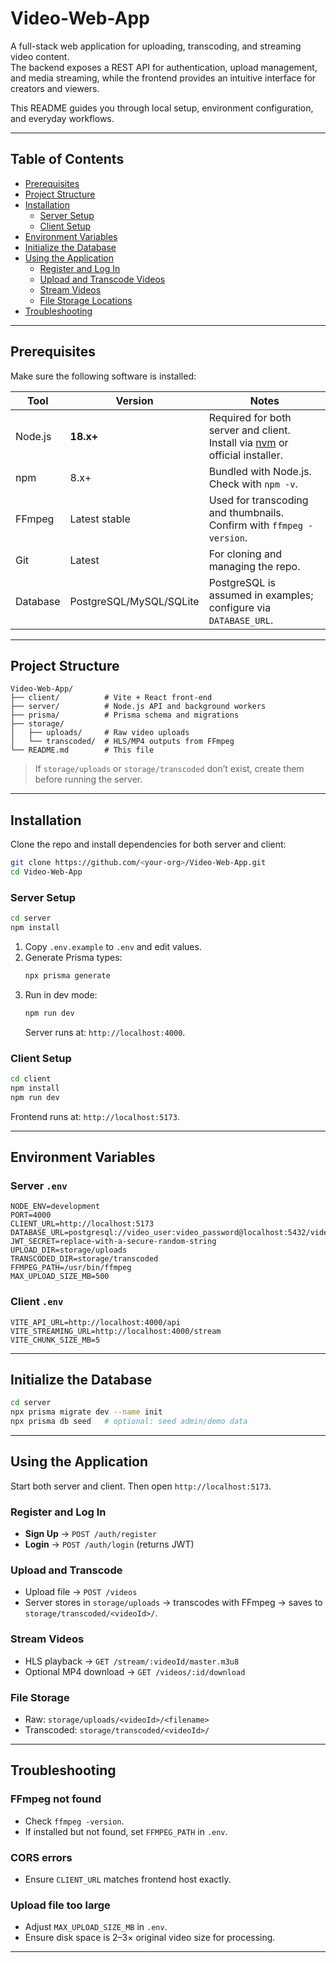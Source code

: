 # Video-Web-App

A full-stack web application for uploading, transcoding, and streaming video content.  
The backend exposes a REST API for authentication, upload management, and media streaming, while the frontend provides an intuitive interface for creators and viewers.  

This README guides you through local setup, environment configuration, and everyday workflows.

---

## Table of Contents
- [Prerequisites](#prerequisites)  
- [Project Structure](#project-structure)  
- [Installation](#installation)  
  - [Server Setup](#server-setup)  
  - [Client Setup](#client-setup)  
- [Environment Variables](#environment-variables)  
- [Initialize the Database](#initialize-the-database)  
- [Using the Application](#using-the-application)  
  - [Register and Log In](#register-and-log-in)  
  - [Upload and Transcode Videos](#upload-and-transcode-videos)  
  - [Stream Videos](#stream-videos)  
  - [File Storage Locations](#file-storage-locations)  
- [Troubleshooting](#troubleshooting)  

---

## Prerequisites

Make sure the following software is installed:

| Tool      | Version         | Notes                                                                 |
|-----------|-----------------|----------------------------------------------------------------------|
| Node.js   | **18.x+**       | Required for both server and client. Install via [nvm](https://github.com/nvm-sh/nvm) or official installer. |
| npm       | 8.x+            | Bundled with Node.js. Check with `npm -v`.                           |
| FFmpeg    | Latest stable   | Used for transcoding and thumbnails. Confirm with `ffmpeg -version`. |
| Git       | Latest          | For cloning and managing the repo.                                   |
| Database  | PostgreSQL/MySQL/SQLite | PostgreSQL is assumed in examples; configure via `DATABASE_URL`. |

---

## Project Structure

```
Video-Web-App/
├── client/          # Vite + React front-end
├── server/          # Node.js API and background workers
├── prisma/          # Prisma schema and migrations
├── storage/
│   ├── uploads/     # Raw video uploads
│   └── transcoded/  # HLS/MP4 outputs from FFmpeg
└── README.md        # This file
```

> If `storage/uploads` or `storage/transcoded` don’t exist, create them before running the server.

---

## Installation

Clone the repo and install dependencies for both server and client:

```bash
git clone https://github.com/<your-org>/Video-Web-App.git
cd Video-Web-App
```

### Server Setup
```bash
cd server
npm install
```

1. Copy `.env.example` to `.env` and edit values.  
2. Generate Prisma types:
   ```bash
   npx prisma generate
   ```
3. Run in dev mode:
   ```bash
   npm run dev
   ```
   Server runs at: `http://localhost:4000`.

### Client Setup
```bash
cd client
npm install
npm run dev
```

Frontend runs at: `http://localhost:5173`.

---

## Environment Variables

### Server `.env`
```env
NODE_ENV=development
PORT=4000
CLIENT_URL=http://localhost:5173
DATABASE_URL=postgresql://video_user:video_password@localhost:5432/video_app
JWT_SECRET=replace-with-a-secure-random-string
UPLOAD_DIR=storage/uploads
TRANSCODED_DIR=storage/transcoded
FFMPEG_PATH=/usr/bin/ffmpeg
MAX_UPLOAD_SIZE_MB=500
```

### Client `.env`
```env
VITE_API_URL=http://localhost:4000/api
VITE_STREAMING_URL=http://localhost:4000/stream
VITE_CHUNK_SIZE_MB=5
```

---

## Initialize the Database

```bash
cd server
npx prisma migrate dev --name init
npx prisma db seed   # optional: seed admin/demo data
```

---

## Using the Application

Start both server and client. Then open `http://localhost:5173`.

### Register and Log In
- **Sign Up** → `POST /auth/register`  
- **Login** → `POST /auth/login` (returns JWT)  

### Upload and Transcode
- Upload file → `POST /videos`  
- Server stores in `storage/uploads` → transcodes with FFmpeg → saves to `storage/transcoded/<videoId>/`.

### Stream Videos
- HLS playback → `GET /stream/:videoId/master.m3u8`  
- Optional MP4 download → `GET /videos/:id/download`

### File Storage
- Raw: `storage/uploads/<videoId>/<filename>`  
- Transcoded: `storage/transcoded/<videoId>/`  

---

## Troubleshooting

### FFmpeg not found
- Check `ffmpeg -version`.  
- If installed but not found, set `FFMPEG_PATH` in `.env`.  

### CORS errors
- Ensure `CLIENT_URL` matches frontend host exactly.  

### Upload file too large
- Adjust `MAX_UPLOAD_SIZE_MB` in `.env`.  
- Ensure disk space is 2–3× original video size for processing.  

---
